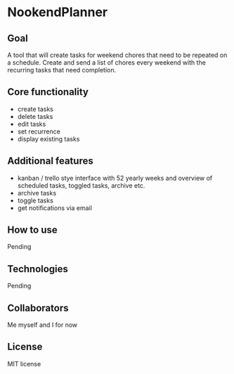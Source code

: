 # NookendPlanner 

## Goal

A tool that will create tasks for weekend chores that need to be repeated on a schedule. Create and send a list of chores every weekend with the recurring tasks that need completion. 

## Core functionality

- create tasks
- delete tasks
- edit tasks
- set recurrence
- display existing tasks


## Additional features

- kanban / trello stye interface with 52 yearly weeks and overview of scheduled tasks, toggled tasks, archive etc.
- archive tasks
- toggle tasks
- get notifications via email

## How to use

Pending

## Technologies 

Pending

## Collaborators

Me myself and I for now

## License

MIT license

